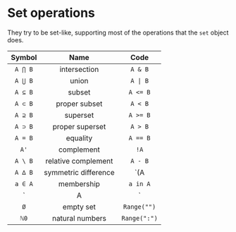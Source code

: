 # Set operations

They try to be set-like, supporting most of the operations that the `set`
object does.

| **Symbol** |       **Name**       |       **Code**       |
|:----------:|:--------------------:|:--------------------:|
| `A ⋂ B`    | intersection         | `A & B`              |
| `A ⋃ B`    | union                | `A \| B`             |
| `A ⊆ B`    | subset               | `A <= B`             |
| `A ⊂ B`    | proper subset        | `A < B`              |
| `A ⊇ B`    | superset             | `A >= B`             |
| `A ⊃ B`    | proper superset      | `A > B`              |
| `A = B`    | equality             | `A == B`             |
| `A'`       | complement           | `!A`                 |
| `A \ B`    | relative complement  | `A - B`              |
| `A ∆ B`    | symmetric difference | `(A | B) - (A & B)`  |
| `a ∈ A`    | membership           | `a in A`             |
| `|A|`      | cardinality          | `len(A)`             |
| `Ø`        | empty set            | `Range("")`          |
| `ℕ0`       | natural numbers      | `Range(":")`         |
